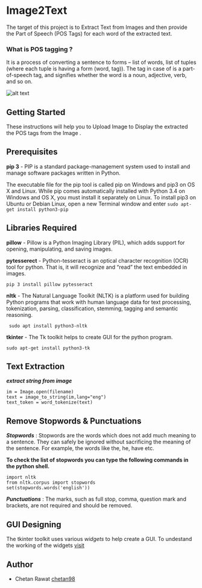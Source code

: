 # Image2Text

The target of this project is to Extract Text from Images and then provide the Part of Speech (POS Tags) for each word of the extracted text.

### What is POS tagging ?

It is a process of converting a sentence to forms – list of words, list of tuples (where each tuple is having a form (word, tag)). 
The tag in case of is a part-of-speech tag, and signifies whether the word is a noun, adjective, verb, and so on.

![alt text](https://media.geeksforgeeks.org/wp-content/uploads/pos-1.jpg)

## Getting Started

These instructions will help you to Upload Image to  Display the extracted the POS tags from the Image .

## Prerequisites

**pip 3** - PIP is a standard package-management system used to install and manage software packages written in Python.

The executable file for the pip tool is called pip on Windows and pip3 on OS X and Linux.
While pip comes automatically installed with Python 3.4 on Windows and OS X, you must install it separately on Linux. 
To install pip3 on Ubuntu or Debian Linux, open a new Terminal window and enter ``` sudo apt-get install python3-pip ```

## Libraries Required

**pillow** - Pillow is a Python Imaging Library (PIL), which adds support for opening, manipulating, and saving images.

**pytesserect** - Python-tesseract is an optical character recognition (OCR) tool for python. 
That is, it will recognize and “read” the text embedded in images.

``` pip 3 install pillow pytesseract ```

**nltk** - The Natural Language Toolkit (NLTK) is a platform used for building Python programs that work with human language data for text processing, tokenization, parsing, classification, stemming, tagging and semantic reasoning.

``` sudo apt install python3-nltk```

**tkinter** - The Tk toolkit helps to create GUI for the python program.

```sudo apt-get install python3-tk```

## Text Extraction

**_extract string from image_**

```	
im = Image.open(filename)
text = image_to_string(im,lang="eng")
text_token = word_tokenize(text) 
  ```
  
 ## Remove Stopwords & Punctuations

**_Stopwords_** : Stopwords are the words which does not add much meaning to a sentence. They can safely be ignored without sacrificing the meaning of the sentence. For example, the words like the, he, have etc.

**To check the list of stopwords you can type the following commands in the python shell.**
```
import nltk
from nltk.corpus import stopwords
set(stopwords.words('english'))
```
**_Punctuations_** : The marks, such as full stop, comma, question mark and brackets, are not required and should be removed.

## GUI Designing

The tkinter toolkit uses various _widgets_ to help create a GUI.
To undestand the working of the widgets [visit](https://www.tutorialspoint.com/python/python_gui_programming.htm) 

## Author 

- Chetan Rawat [chetan98](https://github.com/chetan98)
